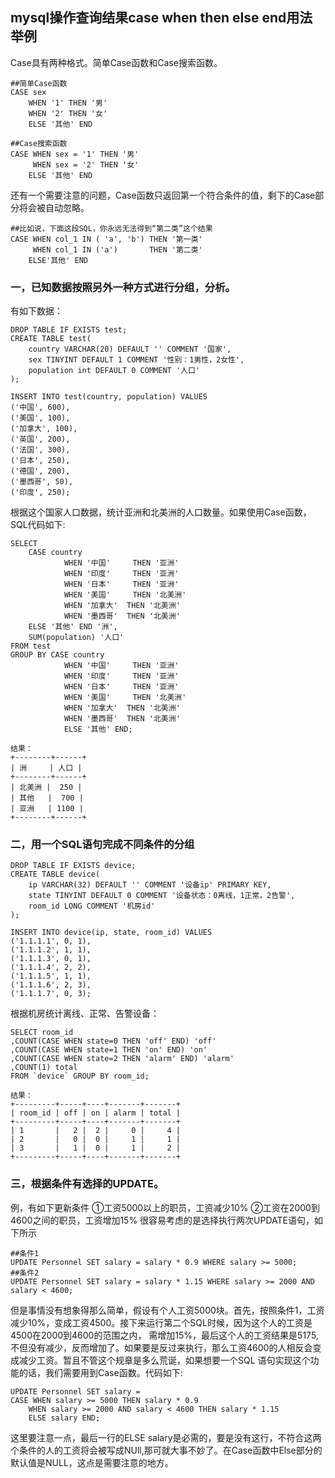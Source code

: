 ##  mysql操作查询结果case when then else end用法举例

Case具有两种格式。简单Case函数和Case搜索函数。

```mysql 
##简单Case函数 
CASE sex 
    WHEN '1' THEN '男' 
    WHEN '2' THEN '女' 
    ELSE '其他' END 
    
##Case搜索函数 
CASE WHEN sex = '1' THEN '男' 
     WHEN sex = '2' THEN '女' 
    ELSE '其他' END 
```

还有一个需要注意的问题，Case函数只返回第一个符合条件的值，剩下的Case部分将会被自动忽略。 

```mysql
##比如说，下面这段SQL，你永远无法得到“第二类”这个结果 
CASE WHEN col_1 IN ( 'a', 'b') THEN '第一类' 
     WHEN col_1 IN ('a')       THEN '第二类' 
    ELSE'其他' END 
```

### 一，已知数据按照另外一种方式进行分组，分析。 

有如下数据： 

```mysql
DROP TABLE IF EXISTS test;
CREATE TABLE test(
	country VARCHAR(20) DEFAULT '' COMMENT '国家',
	sex TINYINT DEFAULT 1 COMMENT '性别：1男性，2女性',
	population int DEFAULT 0 COMMENT '人口'
);

INSERT INTO test(country, population) VALUES
('中国', 600),
('美国', 100),
('加拿大', 100),
('英国', 200),
('法国', 300),
('日本', 250),
('德国', 200),
('墨西哥', 50),
('印度', 250);
```

根据这个国家人口数据，统计亚洲和北美洲的人口数量。如果使用Case函数，SQL代码如下: 

```mysql
SELECT  
    CASE country 
            WHEN '中国'     THEN '亚洲' 
            WHEN '印度'     THEN '亚洲' 
            WHEN '日本'     THEN '亚洲' 
            WHEN '美国'     THEN '北美洲' 
            WHEN '加拿大'  THEN '北美洲' 
            WHEN '墨西哥'  THEN '北美洲' 
    ELSE '其他' END '洲',
    SUM(population) '人口' 
FROM test 
GROUP BY CASE country 
            WHEN '中国'     THEN '亚洲' 
            WHEN '印度'     THEN '亚洲' 
            WHEN '日本'     THEN '亚洲' 
            WHEN '美国'     THEN '北美洲' 
            WHEN '加拿大'  THEN '北美洲' 
            WHEN '墨西哥'  THEN '北美洲' 
            ELSE '其他' END; 

结果：                      
+--------+------+
| 洲     | 人口 |
+--------+------+
| 北美洲 |  250 |
| 其他   |  700 |
| 亚洲   | 1100 |
+--------+------+
```

### 二，用一个SQL语句完成不同条件的分组
 
```mysql
DROP TABLE IF EXISTS device;
CREATE TABLE device(
	ip VARCHAR(32) DEFAULT '' COMMENT '设备ip' PRIMARY KEY,
	state TINYINT DEFAULT 0 COMMENT '设备状态：0离线，1正常，2告警',
	room_id LONG COMMENT '机房id'
);

INSERT INTO device(ip, state, room_id) VALUES
('1.1.1.1', 0, 1),
('1.1.1.2', 1, 1),
('1.1.1.3', 0, 1),
('1.1.1.4', 2, 2),
('1.1.1.5', 1, 1),
('1.1.1.6', 2, 3),
('1.1.1.7', 0, 3);
``` 

根据机房统计离线、正常、告警设备：

```mysql
SELECT room_id 
,COUNT(CASE WHEN state=0 THEN 'off' END) 'off'
,COUNT(CASE WHEN state=1 THEN 'on' END) 'on'
,COUNT(CASE WHEN state=2 THEN 'alarm' END) 'alarm'
,COUNT(1) total
FROM `device` GROUP BY room_id;

结果：
+---------+-----+----+-------+-------+
| room_id | off | on | alarm | total |
+---------+-----+----+-------+-------+
| 1       |   2 |  2 |     0 |     4 |
| 2       |   0 |  0 |     1 |     1 |
| 3       |   1 |  0 |     1 |     2 |
+---------+-----+----+-------+-------+
```

### 三，根据条件有选择的UPDATE。 

例，有如下更新条件 
①工资5000以上的职员，工资减少10% 
②工资在2000到4600之间的职员，工资增加15% 
很容易考虑的是选择执行两次UPDATE语句，如下所示 

```mysql
##条件1 
UPDATE Personnel SET salary = salary * 0.9 WHERE salary >= 5000; 
##条件2 
UPDATE Personnel SET salary = salary * 1.15 WHERE salary >= 2000 AND salary < 4600; 
```

但是事情没有想象得那么简单，假设有个人工资5000块。首先，按照条件1，工资减少10%，变成工资4500。接下来运行第二个SQL时候，因为这个人的工资是4500在2000到4600的范围之内， 需增加15%，最后这个人的工资结果是5175,不但没有减少，反而增加了。如果要是反过来执行，那么工资4600的人相反会变成减少工资。暂且不管这个规章是多么荒诞，如果想要一个SQL 语句实现这个功能的话，我们需要用到Case函数。代码如下: 

```mysql
UPDATE Personnel SET salary = 
CASE WHEN salary >= 5000 THEN salary * 0.9 
    WHEN salary >= 2000 AND salary < 4600 THEN salary * 1.15 
    ELSE salary END;
``` 

这里要注意一点，最后一行的ELSE salary是必需的，要是没有这行，不符合这两个条件的人的工资将会被写成NUll,那可就大事不妙了。在Case函数中Else部分的默认值是NULL，这点是需要注意的地方。

